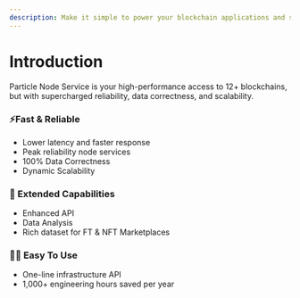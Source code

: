 ```yaml
---
description: Make it simple to power your blockchain applications and scale up as you grow.
---
```


# Introduction

Particle Node Service is your high-performance access to 12+ blockchains, but with supercharged reliability, data correctness, and scalability.

### :zap:Fast & Reliable

* Lower latency and faster response
* Peak reliability node services
* 100% Data Correctness
* Dynamic Scalability

### 🚀 Extended Capabilities

* Enhanced API
* Data Analysis
* Rich dataset for FT & NFT Marketplaces

### 🧑‍💻 Easy To Use

* One-line infrastructure API
* 1,000+ engineering hours saved per year














